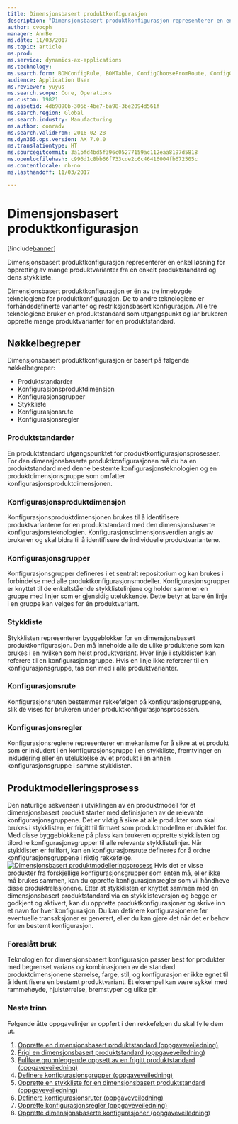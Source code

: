 ```yaml
---
title: Dimensjonsbasert produktkonfigurasjon
description: "Dimensjonsbasert produktkonfigurasjon representerer en enkel løsning for oppretting av mange produktvarianter fra én enkelt produktstandard og dens stykkliste."
author: cvocph
manager: AnnBe
ms.date: 11/03/2017
ms.topic: article
ms.prod: 
ms.service: dynamics-ax-applications
ms.technology: 
ms.search.form: BOMConfigRule, BOMTable, ConfigChooseFromRoute, ConfigGroup, ConfigHierarchy, EcoResDimensionBasedConfiguration
audience: Application User
ms.reviewer: yuyus
ms.search.scope: Core, Operations
ms.custom: 19821
ms.assetid: 4db9890b-306b-4be7-ba98-3be2094d561f
ms.search.region: Global
ms.search.industry: Manufacturing
ms.author: conradv
ms.search.validFrom: 2016-02-28
ms.dyn365.ops.version: AX 7.0.0
ms.translationtype: HT
ms.sourcegitcommit: 3a1bfd4bd5f396c05277159ac112eaa8197d5818
ms.openlocfilehash: c996d1c8bb66f733cde2c6c46416004fb672505c
ms.contentlocale: nb-no
ms.lasthandoff: 11/03/2017

---
```


# <a name="dimension-based-product-configuration"></a>Dimensjonsbasert produktkonfigurasjon

[!include[banner](../includes/banner.md)]


Dimensjonsbasert produktkonfigurasjon representerer en enkel løsning for oppretting av mange produktvarianter fra én enkelt produktstandard og dens stykkliste.

Dimensjonsbasert produktkonfigurasjon er én av tre innebygde teknologiene for produktkonfigurasjon. De to andre teknologiene er forhåndsdefinerte varianter og restriksjonsbasert konfigurasjon. Alle tre teknologiene bruker en produktstandard som utgangspunkt og lar brukeren opprette mange produktvarianter for én produktstandard.

## <a name="key-concepts"></a>Nøkkelbegreper
Dimensjonsbasert produktkonfigurasjon er basert på følgende nøkkelbegreper:

-   Produktstandarder
-   Konfigurasjonsproduktdimensjon
-   Konfigurasjonsgrupper
-   Stykkliste
-   Konfigurasjonsrute
-   Konfigurasjonsregler

### <a name="product-masters"></a>Produktstandarder

En produktstandard utgangspunktet for produktkonfigurasjonsprosesser. For den dimensjonsbaserte produktkonfigurasjonen må du ha en produktstandard med denne bestemte konfigurasjonsteknologien og en produktdimensjonsgruppe som omfatter konfigurasjonsproduktdimensjonen.

### <a name="configuration-product-dimension"></a>Konfigurasjonsproduktdimensjon

Konfigurasjonsproduktdimensjonen brukes til å identifisere produktvariantene for en produktstandard med den dimensjonsbaserte konfigurasjonsteknologien. Konfigurasjonsdimensjonsverdien angis av brukeren og skal bidra til å identifisere de individuelle produktvariantene.

### <a name="configuration-groups"></a>Konfigurasjonsgrupper

Konfigurasjonsgrupper defineres i et sentralt repositorium og kan brukes i forbindelse med alle produktkonfigurasjonsmodeller. Konfigurasjonsgrupper er knyttet til de enkeltstående stykklistelinjene og holder sammen en gruppe med linjer som er gjensidig utelukkende. Dette betyr at bare én linje i en gruppe kan velges for én produktvariant.

### <a name="bill-of-materials-bom"></a>Stykkliste

Stykklisten representerer byggeblokker for en dimensjonsbasert produktkonfigurasjon. Den må inneholde alle de ulike produktene som kan brukes i en hvilken som helst produktvariant. Hver linje i stykklisten kan referere til en konfigurasjonsgruppe. Hvis en linje ikke refererer til en konfigurasjonsgruppe, tas den med i alle produktvarianter.

### <a name="configuration-route"></a>Konfigurasjonsrute

Konfigurasjonsruten bestemmer rekkefølgen på konfigurasjonsgruppene, slik de vises for brukeren under produktkonfigurasjonsprosessen.

### <a name="configuration-rules"></a>Konfigurasjonsregler

Konfigurasjonsreglene representerer en mekanisme for å sikre at et produkt som er inkludert i én konfigurasjonsgruppe i en stykkliste, fremtvinger en inkludering eller en utelukkelse av et produkt i en annen konfigurasjonsgruppe i samme stykklisten.

## <a name="product-modeling-process"></a>Produktmodelleringsprosess
Den naturlige sekvensen i utviklingen av en produktmodell for et dimensjonsbasert produkt starter med definisjonen av de relevante konfigurasjonsgruppene. Det er viktig å sikre at alle produkter som skal brukes i stykklisten, er frigitt til firmaet som produktmodellen er utviklet for. Med disse byggeblokkene på plass kan brukeren opprette stykklisten og tilordne konfigurasjonsgrupper til alle relevante stykklistelinjer. Når stykklisten er fullført, kan en konfigurasjonsrute defineres for å ordne konfigurasjonsgruppene i riktig rekkefølge. [![Dimensjonsbasert produktmodelleringsprosess](./media/dimension-based-product-modeling-process-v1.png)](./media/dimension-based-product-modeling-process-v1.png) Hvis det er visse produkter fra forskjellige konfigurasjonsgrupper som enten må, eller ikke må brukes sammen, kan du opprette konfigurasjonsregler som vil håndheve disse produktrelasjonene. Etter at stykklisten er knyttet sammen med en dimensjonsbasert produktstandard via en stykklisteversjon og begge er godkjent og aktivert, kan du opprette produktkonfigurasjoner og skrive inn et navn for hver konfigurasjon. Du kan definere konfigurasjonene før eventuelle transaksjoner er generert, eller du kan gjøre det når det er behov for en bestemt konfigurasjon.

### <a name="suggested-use"></a>Foreslått bruk

Teknologien for dimensjonsbasert konfigurasjon passer best for produkter med begrenset varians og kombinasjonen av de standard produktdimensjonene størrelse, farge, stil, og konfigurasjon er ikke egnet til å identifisere en bestemt produktvariant. Et eksempel kan være sykkel med rammehøyde, hjulstørrelse, bremstyper og ulike gir.

### <a name="next-step"></a>Neste trinn 

Følgende åtte oppgavelinjer er oppført i den rekkefølgen du skal fylle dem ut. 

1.  [Opprette en dimensjonsbasert produktstandard (oppgaveveiledning)](tasks/create-dimension-based-product-master.md)
2.  [Frigi en dimensjonsbasert produktstandard (oppgaveveiledning)](tasks/release-dimension-based-product-master.md)
3.  [Fullføre grunnleggende oppsett av en frigitt produktstandard (oppgaveveiledning)](tasks/complete-basic-setup-released-product-master.md)
4.  [Definere konfigurasjonsgrupper (oppgaveveiledning)](tasks/define-configuration-groups.md)
5.  [Opprette en stykkliste for en dimensjonsbasert produktstandard (oppgaveveiledning)](tasks/create-bill-materials-dimension-based-product-master.md)
6.  [Definere konfigurasjonsruter (oppgaveveiledning)](tasks/define-configuration-route.md)
7.  [Opprette konfigurasjonsregler (oppgaveveiledning)](tasks/create-configuration-rules.md)
8.  [Opprette dimensjonsbaserte konfigurasjoner (oppgaveveiledning)](tasks/create-dimension-based-configurations.md)


